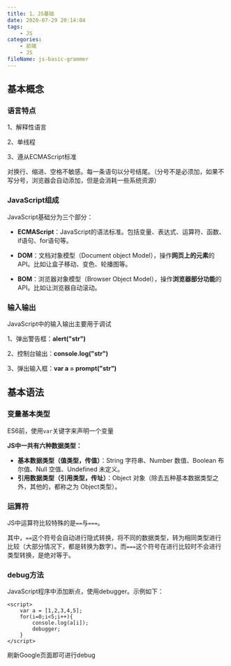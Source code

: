 ```yaml
---
title: 1、JS基础
date: 2020-07-29 20:14:04
tags:
	- JS
categories:
	- 前端
	- JS
fileName: js-basic-grammer
---
```


## 基本概念

### 语言特点

1、解释性语言

2、单线程

3、遵从ECMAScript标准

对换行、缩进、空格不敏感。每一条语句以分号结尾。（分号不是必须加，如果不写分号，浏览器会自动添加，但是会消耗一些系统资源）



### JavaScript组成

JavaScript基础分为三个部分：

- **ECMAScript**：JavaScript的语法标准。包括变量、表达式、运算符、函数、if语句、for语句等。

- **DOM**：文档对象模型（Document object Model），操作**网页上的元素**的API。比如让盒子移动、变色、轮播图等。

- **BOM**：浏览器对象模型（Browser Object Model），操作**浏览器部分功能**的API。比如让浏览器自动滚动。



### 输入输出

JavaScript中的输入输出主要用于调试

1、弹出警告框：**alert("str")**

2、控制台输出：**console.log("str")**

3、弹出输入框：**var a = prompt("str")**



## 基本语法

### 变量基本类型

ES6前，使用`var`关键字来声明一个变量

**JS中一共有六种数据类型：**

- **基本数据类型（值类型，传值）**：String 字符串、Number 数值、Boolean 布尔值、Null 空值、Undefined 未定义。
- **引用数据类型（引用类型，传址）**：Object 对象（除去五种基本数据类型之外，其他的，都称之为 Object类型）。

### 运算符

JS中运算符比较特殊的是`==`与`===`。

其中，`==`这个符号会自动进行隐式转换，将不同的数据类型，转为相同类型进行比较（大部分情况下，都是转换为数字）。而`===`这个符号在进行比较时不会进行类型转换，是绝对等于。





### debug方法

JavaScript程序中添加断点，使用debugger。示例如下：

```
<script>
    var a = [1,2,3,4,5];
    for(i=0;i<5;i++){
        console.log(a[i]);
        debugger;
    }
</script>
```

刷新Google页面即可进行debug